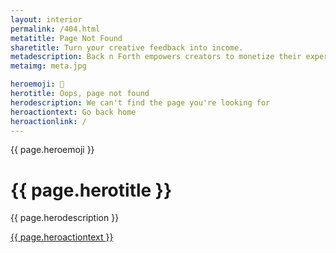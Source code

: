```yaml
---
layout: interior
permalink: /404.html
metatitle: Page Not Found
sharetitle: Turn your creative feedback into income.
metadescription: Back n Forth empowers creators to monetize their expertise and connect deeper with supporters through asynchronous educational engagements.
metaimg: meta.jpg

heroemoji: 👻
herotitle: Oops, page not found
herodescription: We can't find the page you're looking for
heroactiontext: Go back home
heroactionlink: /
---
```


<div class="content">
    <!-------Hero------->
    <div class="full-page flex align-center">
        <div class="wrapper-md">
            <div class="hero-content-container">
                <div class="wrapper-xs centered">
                    <p class="title-5xl emoji white">{{ page.heroemoji }}</p>
                    <h1 class="title-4xl white">{{ page.herotitle }}</h1>
                    <p class="body-lg light">{{ page.herodescription }}</p>
                    <a class="button-lg" href="{{ page.heroactionlink }}">
                        <span>{{ page.heroactiontext }}</span>
                    </a>
                </div>
            </div>
        </div>
    </div>
</div>